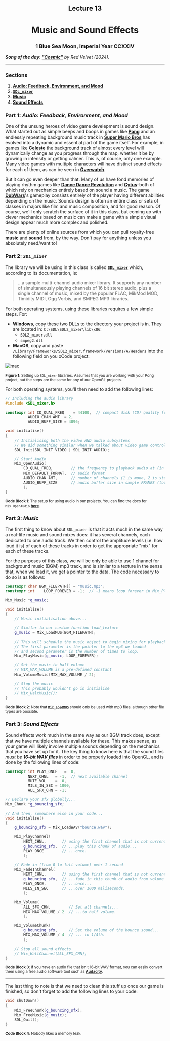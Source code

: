 <h2 align=center>Lecture 13</h2>

<h1 align=center>Music and Sound Effects</h1>

<h3 align=center>1 Blue Sea Moon, Imperial Year CCXXIV</h3>

***Song of the day***: _[**"Cosmic"**](https://www.youtube.com/watch?v=FyG21rXCxlY) by Red Velvet (2024)._

---

### Sections

1. [**Audio: Feedback, Environment, and Mood**](#part-1-audio-feedback-environment-and-mood)
2. [**`SDL_mixer`**](#part-2-sdl_mixer)
3. [**Music**](#part-3-music)
3. [**Sound Effects**](#part-3-sound-effects)
 
### Part 1: _Audio: Feedback, Environment, and Mood_

One of the unsung heroes of video game develepment is sound design. What started out as simple beeps and boops in games like [**Pong**](https://youtu.be/e4VRgY3tkh0) and an endlessly repeating background music track in [**Super Mario Bros**](https://youtu.be/-avspZlbOWU?t=13) has evolved into a dynamic and essential part of the game itself. For example, in games like [**Celeste**](https://youtu.be/gXJT9wgu7Wg) the background track of almost every level will dynamically change as you progress through the map, whether it be by growing in intensity or getting calmer. This is, of course, only one example. Many video games with multiple characters will have distinct sound effects for each of them, as can be seen in [**Overwatch**](https://youtu.be/teun_wZ8_LI).

But it can go even deeper than that. Many of us have fond memories of playing rhythm games like [**Dance Dance Revolution**](https://youtu.be/sv7gxqEhcBo?t=68) and [**Cytus**](https://youtu.be/RKP4R_HwyNE)–both of which rely on mechanics entirely based on sound a music. The game [**DubWars**](https://youtu.be/VJFi3gI7j6w)'s gameplay consists entirely of the player having different abilities depending on the music. Sounds design is often an entire class or sets of classes in majors like film and music composition, and for good reason. Of course, we'll only scratch the surface of it in this class, but coming up with clever mechanics based on music can make a game with a simple visual design appear much more complex and polished.

There are plenty of online sources from which you can pull royalty-free [**music**](https://incompetech.filmmusic.io/search/) and [**sound**](https://freesound.org) from, by the way. Don't pay for anything unless you absolutely need/want to!

### Part 2: _`SDL_mixer`_

The library we will be using in this class is called [**`SDL_mixer`**](https://github.com/libsdl-org/SDL_mixer) which, according to its documentation, is:

> ...a sample multi-channel audio mixer library. It supports any number of simultaneously playing channels of 16 bit stereo audio, plus a single channel of music, mixed by the popular FLAC, MikMod MOD, Timidity MIDI, Ogg Vorbis, and SMPEG MP3 libraries.

For both operating systems, using these libraries requires a few simple steps. For:

- **Windows**, copy these two DLLs to the directory your project is in. They are located in: `C:\SDL\SDL2_mixer\lib\x86`:
    - `SDL2_mixer.dll`
    - `smpeg2.dll`
- **MacOS**, copy and paste `/Library/Frameworks/SDL2_mixer.framework/Versions/A/Headers` into the following field on you xCode project:

![mac](assets/mac.png)

<sub>**Figure 1**: Setting up `SDL_mixer` libraries. Assumes that you are working with your Pong project, but the steps are the same for any of our OpenGL projects.</sub>

For both operating systems, you'll then need to add the following lines:

```cpp
// Including the audio library
#include <SDL_mixer.h>

constexpr int CD_QUAL_FREQ    = 44100,  // compact disk (CD) quality frequency
          AUDIO_CHAN_AMT  = 2,
          AUDIO_BUFF_SIZE = 4096;

void initialise()
{
    // Initialising both the video AND audio subsystems
    // We did something similar when we talked about video game controllers
    SDL_Init(SDL_INIT_VIDEO | SDL_INIT_AUDIO);

    // Start Audio
    Mix_OpenAudio(
        CD_QUAL_FREQ,        // the frequency to playback audio at (in Hz)
        MIX_DEFAULT_FORMAT,  // audio format
        AUDIO_CHAN_AMT,      // number of channels (1 is mono, 2 is stereo, etc).
        AUDIO_BUFF_SIZE      // audio buffer size in sample FRAMES (total samples divided by channel count)
        );
}
```

<sub>**Code Block 1**: The setup for using audio in our projects. You can find the docs for `Mix_OpenAudio` [**here**](https://wiki.libsdl.org/SDL2_mixer/Mix_OpenAudio).</sub>

### Part 3: _Music_

The first thing to know about `SDL_mixer` is that it acts much in the same way a real-life music and sound mixes does: it has several channels, each dedicated to one audio track. We then control the amplitude levels (i.e. how loud it is) of each of these tracks in order to get the appropriate "mix" for each of these tracks.

For the purposes of this class, we will be only be able to use 1 channel for background music (BGM) mp3 track, and is similar to a texture in the sense that, when we load it, we get a pointer to the data. The code necessary to do so is as follows:

```cpp
constexpr char BGM_FILEPATH[] = "music.mp3";
constexpr int    LOOP_FOREVER = -1;  // -1 means loop forever in Mix_PlayMusic; 0 means play once and loop zero times

Mix_Music *g_music;

void initialise()
{
    // Music initialisation above... 

    // Similar to our custom function load_texture
    g_music = Mix_LoadMUS(BGM_FILEPATH);

    // This will schedule the music object to begin mixing for playback.
    // The first parameter is the pointer to the mp3 we loaded 
    // and second parameter is the number of times to loop.
    Mix_PlayMusic(g_music, LOOP_FOREVER);

    // Set the music to half volume
    // MIX_MAX_VOLUME is a pre-defined constant
    Mix_VolumeMusic(MIX_MAX_VOLUME / 2);

    // Stop the music
    // This probably wouldn't go in initialise
    // Mix_HaltMusic();
}
```

<sub>**Code Block 2**: Note that [**`Mix_LoadMUS`**](https://wiki.libsdl.org/SDL2_mixer/Mix_LoadMUS) should only be used with mp3 files, although other file types are possible.</sub>

### Part 3: _Sound Effects_

Sound effects work much in the same way as our BGM track does, except that we have multiple channels available for these. This makes sense, as your game will likely involve multiple sounds depending on the mechanics that you have set up for it. The key thing to know here is that the sound files _must be **16-bit WAV files**_ in order to be properly loaded into OpenGL, and is done by the following lines of code:

```cpp
constexpr int PLAY_ONCE   =  0,
          NEXT_CHNL   = -1,  // next available channel
          MUTE_VOL    =  0,
          MILS_IN_SEC = 1000,
          ALL_SFX_CHN = -1;

// Declare your sfx globally...
Mix_Chunk *g_bouncing_sfx;

// And then, somewhere else in your code...
void initialise()
{
    g_bouncing_sfx = Mix_LoadWAV("bounce.wav");

    Mix_PlayChannel(
        NEXT_CHNL,       // using the first channel that is not currently in use...
        g_bouncing_sfx,  // ...play this chunk of audio...
        PLAY_ONCE        // ...once.
        );

    // Fade in (from 0 to full volume) over 1 second
    Mix_FadeInChannel(
        NEXT_CHNL,       // using the first channel that is not currently in use...
        g_bouncing_sfx,  // ...fade in this chunk of audio from volume 0 to max volume...
        PLAY_ONCE,       // ...once...
        MILS_IN_SEC      // ...over 1000 miliseconds.
        );

    Mix_Volume(
        ALL_SFX_CHN,        // Set all channels...
        MIX_MAX_VOLUME / 2  // ...to half volume.
        );

    Mix_VolumeChunk(
        g_bouncing_sfx,     // Set the volume of the bounce sound...
        MIX_MAX_VOLUME / 4  // ... to 1/4th.
        );

    // Stop all sound effects
    // Mix_HaltChannel(ALL_SFX_CHN);
}
```

<sub>**Code Block 3**: If you have an audio file that isn't 16-bit WAV format, you can easily convert them using a free audio software tool such as [**Audacity**](https://youtu.be/WEkB6eVhlqs).</sub>

---

The last thing to note is that we need to clean this stuff up once our game is finished, so don't forget to add the following lines to your code:

```cpp
void shutDown()
{
    Mix_FreeChunk(g_bouncing_sfx);
    Mix_FreeMusic(g_music);
    SDL_Quit();
}
```

<sub>**Code Block 4**: Nobody likes a memory leak.</sub>